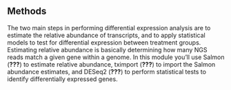 ## Methods

The two main steps in performing differential expression analysis are to
estimate the relative abundance of transcripts, and to apply statistical
models to test for differential expression between treatment groups.
Estimating relative abundance is basically determining how many NGS
reads match a given gene within a genome. In this module you’ll use
Salmon
(<span class="citeproc-not-found" data-reference-id="Patro">**???**</span>)
to estimate relative abundance, tximport
(<span class="citeproc-not-found" data-reference-id="Soneson">**???**</span>)
to import the Salmon abundance estimates, and DESeq2
(<span class="citeproc-not-found" data-reference-id="Love">**???**</span>)
to perform statistical tests to identify differentially expressed genes.
